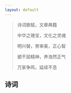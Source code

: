 ```yaml
---
layout: default
---
```


> 诗词歌赋，文章典籍
>
> 中华之瑰宝，文化之灵魂
>
> 明兴替，育审美，正心智
>
> 塑不屈精神，养浩然正气
>
> 万家争鸣，延续不息



## 诗词



